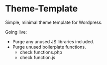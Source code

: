 # Theme-Template

Simple, minimal theme template for Wordpress.

Going live:

- Purge any unused JS libraries included.
- Purge unused boilerplate functions.
  - check functions.php
  - check function.js
